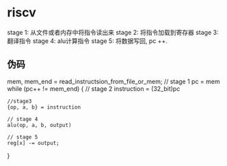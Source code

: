 # riscv

stage 1: 从文件或者内存中将指令读出来
stage 2: 将指令加载到寄存器
stage 3: 翻译指令 
stage 4: alu计算指令
stage 5: 将数据写回, pc ++. 

## 伪码

mem, mem_end = read_instructsion_from_file_or_mem;
// stage 1
pc = mem
while (pc++ != mem_end) {
    // stage 2
    instruction = (32_bit)pc

    //stage3 
    {op, a, b} = instruction

    // stage 4 
    alu(op, a, b, output)

    // stage 5 
    reg[x] -= output;
}
